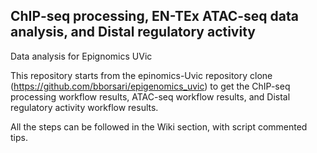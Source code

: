 ## ChIP‐seq processing, EN-TEx ATAC-seq data analysis, and Distal regulatory activity
Data analysis for Epignomics UVic

This repository starts from the epinomics-Uvic repository clone (https://github.com/bborsari/epigenomics_uvic) to get the ChIP-seq processing workflow results, ATAC-seq workflow results, and Distal regulatory activity workflow results. 

All the steps can be followed in the Wiki section, with script commented tips.

